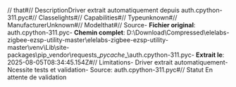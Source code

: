 // that#// DescriptionDriver extrait automatiquement depuis auth.cpython-311.pyc#// Classelights#// Capabilities#// Typeunknown#// ManufacturerUnknown#// Modelthat#// Source- **Fichier original**: auth.cpython-311.pyc- **Chemin complet**: D:\Download\Compressed\elelabs-zigbee-ezsp-utility-master\elelabs-zigbee-ezsp-utility-master\venv\Lib\site-packages\pip\_vendor\requests\__pycache__\auth.cpython-311.pyc- **Extrait le**: 2025-08-05T08:34:45.154Z#// Limitations- Driver extrait automatiquement- Ncessite tests et validation- Source: auth.cpython-311.pyc#// Statut En attente de validation